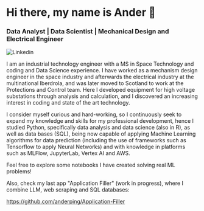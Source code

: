# Hi there, my name is Ander 👋
### Data Analyst | Data Scientist | Mechanical Design and Electrical Engineer

![Linkedin](https://img.shields.io/badge/Linkedin-blue?link=https%3A%2F%2Fwww.linkedin.com%2Fin%2Fander-p-336543162)


I am an industrial technology engineer with a MS in Space Technology and coding and Data Science experience. I have worked as a mechanism design engineer in the space industry and afterwards the electrical industry at the multinational Iberdrola, and was later moved to Scotland to work at the Protections and Control team. Here I developed equipment for high voltage substations through analysis and calculation, and I discovered an increasing interest in coding and state of the art technology. 

I consider myself curious and hard-working, so I continuously seek to expand my knowledge and skills for my professional development, hence I studied Python, specifically data analysis and data science (also in R), as well as data bases (SQL), being now capable of applying Machine Learning algorithms for data prediction (including the use of frameworks such as Tensorflow to apply Neural Networks) and with knowledge in platforms such as MLFlow, JupyterLab, Vertex AI and AWS.

Feel free to explore some notebooks I have created solving real ML problems!

Also, check my last app "Application Filler" (work in progress), where I combine LLM, web scraping and SQL databases:

https://github.com/anderping/Application-Filler
